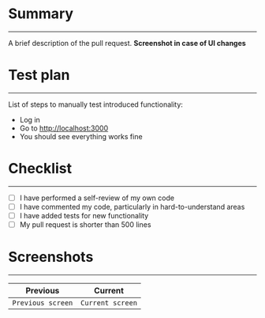 # Summary

---

A brief description of the pull request.
**Screenshot in case of UI changes**

# Test plan

---

List of steps to manually test introduced functionality:

- Log in
- Go to <http://localhost:3000>
- You should see everything works fine

# Checklist

---

- [ ] I have performed a self-review of my own code
- [ ] I have commented my code, particularly in hard-to-understand areas
- [ ] I have added tests for new functionality
- [ ] My pull request is shorter than 500 lines

# Screenshots

---

| Previous          | Current          |
| ----------------- | ---------------- |
| `Previous screen` | `Current screen` |
